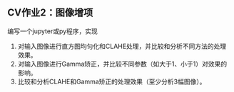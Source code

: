 ## CV作业2：图像增项

编写一个jupyter或py程序，实现
1. 对输入图像进行直方图均匀化和CLAHE处理，并比较和分析不同方法的处理效果。
2. 对输入图像进行Gamma矫正，并比较不同参数（如大于1、小于1）对效果的影响。
3. 比较和分析CLAHE和Gamma矫正的处理效果（至少分析3幅图像）。